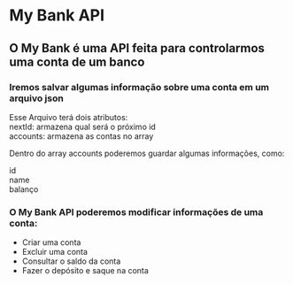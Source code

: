 # My Bank API

## O My Bank é uma API feita para controlarmos uma conta de um banco

### Iremos salvar algumas informação sobre uma conta em um arquivo json<br>

Esse Arquivo terá dois atributos:<br>
nextId: armazena qual será o próximo id<br>
accounts: armazena as contas no array<br>

Dentro do array accounts poderemos guardar algumas informações, como:<br>

id<br>
name<br>
balanço<br>

### O My Bank API poderemos modificar informações de uma conta:<br>

- Criar uma conta<br>
- Excluir uma conta<br>
- Consultar o saldo da conta<br>
- Fazer o depósito e saque na conta<br>
